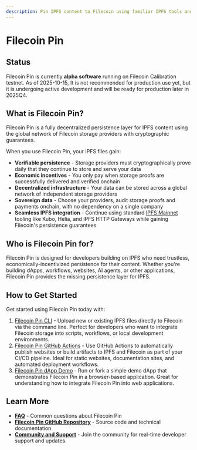 ```yaml
---
description: Pin IPFS content to Filecoin using familiar IPFS tools and workflows.
---
```


# Filecoin Pin

## Status

Filecoin Pin is currently **alpha software** running on Filecoin Calibration testnet. As of 2025-10-15, It is not recommended for production use yet, but it is undergoing active development and will be ready for production later in 2025Q4.

## What is Filecoin Pin?

Filecoin Pin is a fully decentralized persistence layer for IPFS content using the global network of Filecoin storage providers with cryptographic guarantees.

When you use Filecoin Pin, your IPFS files gain:

- **Verifiable persistence** - Storage providers must cryptographically prove daily that they continue to store and serve your data
- **Economic incentives** - You only pay when storage proofs are successfully delivered and verified onchain
- **Decentralized infrastructure** - Your data can be stored across a global network of independent storage providers
- **Sovereign data** - Choose your providers, audit storage proofs and payments onchain, with no dependency on a single company
- **Seamless IPFS integration** - Continue using standard [IPFS Mainnet](https://docs.ipfs.tech/concepts/glossary/#mainnet) tooling like Kubo, Helia, and IPFS HTTP Gateways while gaining Filecoin's persistence guarantees

## Who is Filecoin Pin for?

Filecoin Pin is designed for developers building on IPFS who need trustless, economically-incentivized persistence for their content. Whether you're building dApps, workflows, websites, AI agents, or other applications, Filecoin Pin provides the missing persistence layer for IPFS.

## How to Get Started

Get started using Filecoin Pin today with:
1. [Filecoin Pin CLI](filecoin-pin-cli.md) - Upload new or existing IPFS files directly to Filecoin via the command line. Perfect for developers who want to integrate Filecoin storage into scripts, workflows, or local development environments.
2. [Filecoin Pin GitHub Actions](github-action.md) - Use GitHub Actions to automatically publish websites or build artifacts to IPFS and Filecoin as part of your CI/CD pipeline. Ideal for static websites, documentation sites, and automated deployment workflows.
3. [Filecoin Pin dApp Demo](dapp-demo.md) - Run or fork a simple demo dApp that demonstrates Filecoin Pin in a browser-based application. Great for understanding how to integrate Filecoin Pin into web applications.


## Learn More

- **[FAQ](faq.md)** - Common questions about Filecoin Pin
- **[Filecoin Pin GitHub Repository](https://github.com/filecoin-project/filecoin-pin)** - Source code and technical documentation
- **[Community and Support](https://github.com/filecoin-project/filecoin-pin?tab=readme-ov-file#community-and-support)** - Join the community for real-time developer support and updates.


